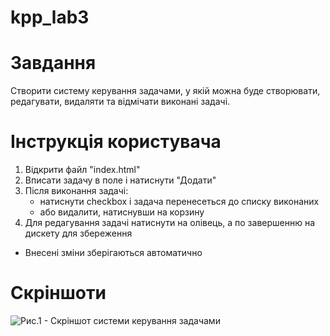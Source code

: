 ﻿# kpp_lab3

# Завдання
Створити систему керування задачами, у якій можна буде створювати, редагувати, видаляти та відмічати виконані задачі.

# Інструкція користувача
1. Відкрити файл "index.html"
2. Вписати задачу в поле і натиснути "Додати"
3. Після виконання задачі:
    - натиснути checkbox і задача перенесеться до списку виконаних
    - або видалити, натиснувши на корзину
4. Для редагування задачі натиснути на олівець, а по завершенню на дискету для збереження
* Внесені зміни зберігаються автоматично

# Скріншоти
![Рис.1 - Скріншот системи керування задачами](https://github.com/goodflo-99/kpp_lab3/raw/master/scrinshot.jpg)
